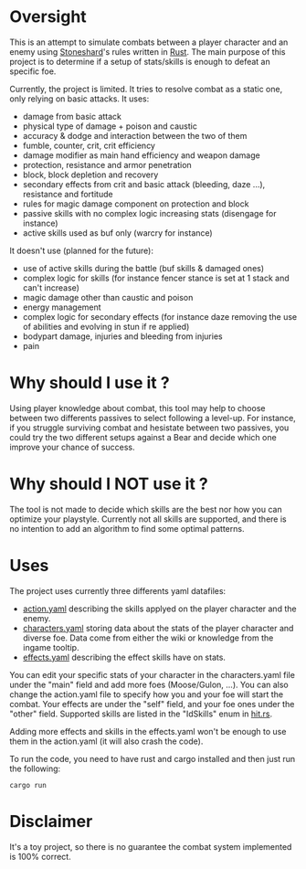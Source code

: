 # Oversight

This is an attempt to simulate combats between a player character and an enemy using [Stoneshard](https://stoneshard.com/)'s rules written in [Rust](https://www.rust-lang.org/). The main purpose of this project is to determine if a setup of stats/skills is enough to defeat an specific foe. 

Currently, the project is limited. It tries to resolve combat as a static one, only relying on basic attacks. It uses:

- damage from basic attack
- physical type of damage + poison and caustic
- accuracy & dodge and interaction between the two of them
- fumble, counter, crit, crit efficiency 
- damage modifier as main hand efficiency and weapon damage
- protection, resistance and armor penetration
- block, block depletion and recovery
- secondary effects from crit and basic attack (bleeding, daze ...), resistance and fortitude
- rules for magic damage component on protection and block
- passive skills with no complex logic increasing stats (disengage for instance)
- active skills used as buf only (warcry for instance)

It doesn't use (planned for the future):

- use of active skills during the battle (buf skills & damaged ones)
- complex logic for skills (for instance fencer stance is set at 1 stack and can't increase)
- magic damage other than caustic and poison
- energy management
- complex logic for secondary effects (for instance daze removing the use of abilities and evolving in stun if re applied)
- bodypart damage, injuries and bleeding from injuries
- pain

# Why should I use it ?

Using player knowledge about combat, this tool may help to choose between two differents passives to select following a level-up. For instance, if you struggle surviving combat and hesistate between two passives, you could try the two different setups against a Bear and decide which one improve your chance of success.

# Why should I NOT use it ?

The tool is not made to decide which skills are the best nor how you can optimize your playstyle. Currently not all skills are supported, and there is no intention to add an algorithm to find some optimal patterns.

# Uses

The project uses currently three differents yaml datafiles:

- [action.yaml](data/action.yaml) describing the skills applyed on the player character and the enemy.
- [characters.yaml](data/characters.yaml) storing data about the stats of the player character and diverse foe. Data come from either the wiki or knowledge from the ingame tooltip.
- [effects.yaml](data/effects.yaml) describing the effect skills have on stats.

You can edit your specific stats of your character in the characters.yaml file under the "main" field and add more foes (Moose/Gulon, ...). You can also change the action.yaml file to specify how you and your foe will start the combat. Your effects are under the "self" field, and your foe ones under the "other" field. Supported skills are listed in the "IdSkills" enum in [hit.rs](src/hit.rs). 

Adding more effects and skills in the effects.yaml won't be enough to use them in the action.yaml (it will also crash the code).

To run the code, you need to have rust and cargo installed and then just run the following: 
```
cargo run
```

# Disclaimer

It's a toy project, so there is no guarantee the combat system implemented is 100% correct.